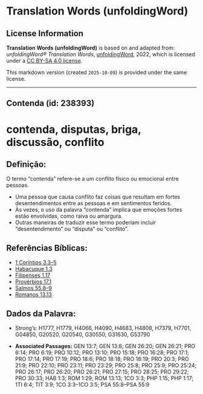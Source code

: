 # Translation Words (unfoldingWord)

## License Information

**Translation Words (unfoldingWord)** is based on and adapted from: _unfoldingWord® Translation Words_, [unfoldingWord](https://unfoldingword.org/utw), 2022, which is licensed under a [CC BY-SA 4.0 license](https://creativecommons.org/licenses/by-sa/4.0/legalcode.en).

This markdown version (created `2025-10-09`) is provided under the same license.



--------------------------------

## Contenda (id: 238393)

contenda, disputas, briga, discussão, conflito
==============================================

Definição:
----------

O termo “contenda” refere\-se a um conflito físico ou emocional entre pessoas.

* Uma pessoa que causa conflito faz coisas que resultam em fortes desentendimentos entre as pessoas e em sentimentos feridos.
* Às vezes, o uso da palavra “contenda” implica que emoções fortes estão envolvidas, como raiva ou amargura.
* Outras maneiras de traduzir esse termo poderiam incluir “desentendimento” ou “disputa” ou “conflito”.

Referências Bíblicas:
---------------------

* [1 Coríntios 3\.3–5](https://ref.ly/1Cor3:3-1Cor3:5)
* [Habacuque 1\.3](https://ref.ly/Hab1:3)
* [Filipenses 1\.17](https://ref.ly/Phil1:17)
* [Provérbios 17\.1](https://ref.ly/Prov17:1)
* [Salmos 55\.8–9](https://ref.ly/Ps55:8-Ps55:9)
* [Romanos 13\.13](https://ref.ly/Rom13:13)

Dados da Palavra:
-----------------

* Strong’s: H1777, H1779, H4066, H4090, H4683, H4808, H7379, H7701, G04850, G20520, G20540, G30550, G31630, G53790

* **Associated Passages:** GEN 13:7; GEN 13:8; GEN 26:20; GEN 26:21; PRO 6:14; PRO 6:19; PRO 10:12; PRO 13:10; PRO 15:18; PRO 16:28; PRO 17:1; PRO 17:14; PRO 17:19; PRO 18:6; PRO 18:18; PRO 18:19; PRO 20:3; PRO 21:9; PRO 22:10; PRO 23:11; PRO 23:29; PRO 25:8; PRO 25:9; PRO 25:24; PRO 26:17; PRO 26:20; PRO 26:21; PRO 27:15; PRO 28:25; PRO 29:22; PRO 30:33; HAB 1:3; ROM 1:29; ROM 13:13; 1CO 3:3; PHP 1:15; PHP 1:17; 1TI 6:4; TIT 3:9; 1CO 3:3–1CO 3:5; PSA 55:8–PSA 55:9

